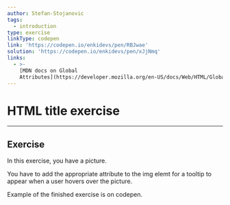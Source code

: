 ```yaml
---
author: Stefan-Stojanovic
tags:
  - introduction
type: exercise
linkType: codepen
link: 'https://codepen.io/enkidevs/pen/RBJwae'
solution: 'https://codepen.io/enkidevs/pen/xJjNmq'
links:
  - >-
    [MDN docs on Global
    Attributes](https://developer.mozilla.org/en-US/docs/Web/HTML/Global_attributes){website}
---
```


# HTML title exercise


---

## Exercise

In this exercise, you have a picture.

You have to add the appropriate attribute to the img elemt for a tooltip to appear when a user hovers over the picture.

Example of the finished exercise is on codepen.
